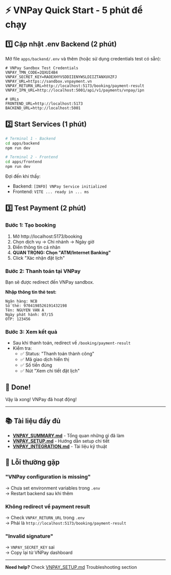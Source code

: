 # ⚡ VNPay Quick Start - 5 phút để chạy

## 1️⃣ Cập nhật .env Backend (2 phút)

Mở file `apps/backend/.env` và thêm (hoặc sử dụng credentials test có sẵn):

```env
# VNPay Sandbox Test Credentials
VNPAY_TMN_CODE=2QXUI4B4
VNPAY_SECRET_KEY=RAOEXHYVSDDIIENYWSLDIIZTANXUXZFJ
VNPAY_URL=https://sandbox.vnpayment.vn
VNPAY_RETURN_URL=http://localhost:5173/booking/payment-result
VNPAY_IPN_URL=http://localhost:5001/api/v1/payments/vnpay/ipn

# URLs
FRONTEND_URL=http://localhost:5173
BACKEND_URL=http://localhost:5001
```

## 2️⃣ Start Services (1 phút)

```bash
# Terminal 1 - Backend
cd apps/backend
npm run dev

# Terminal 2 - Frontend
cd apps/frontend
npm run dev
```

Đợi đến khi thấy:

-   Backend: `[INFO] VNPay Service initialized`
-   Frontend: `VITE ... ready in ... ms`

## 3️⃣ Test Payment (2 phút)

### Bước 1: Tạo booking

1. Mở http://localhost:5173/booking
2. Chọn dịch vụ → Chi nhánh → Ngày giờ
3. Điền thông tin cá nhân
4. **QUAN TRỌNG: Chọn "ATM/Internet Banking"**
5. Click "Xác nhận đặt lịch"

### Bước 2: Thanh toán tại VNPay

Bạn sẽ được redirect đến VNPay sandbox.

**Nhập thông tin thẻ test:**

```
Ngân hàng: NCB
Số thẻ: 9704198526191432198
Tên: NGUYEN VAN A
Ngày phát hành: 07/15
OTP: 123456
```

### Bước 3: Xem kết quả

-   Sau khi thanh toán, redirect về `/booking/payment-result`
-   Kiểm tra:
    -   ✅ Status: "Thanh toán thành công"
    -   ✅ Mã giao dịch hiển thị
    -   ✅ Số tiền đúng
    -   ✅ Nút "Xem chi tiết đặt lịch"

## 🎉 Done!

Vậy là xong! VNPay đã hoạt động!

---

## 📚 Tài liệu đầy đủ

-   **[VNPAY_SUMMARY.md](./VNPAY_SUMMARY.md)** - Tổng quan những gì đã làm
-   **[VNPAY_SETUP.md](./VNPAY_SETUP.md)** - Hướng dẫn setup chi tiết
-   **[VNPAY_INTEGRATION.md](./VNPAY_INTEGRATION.md)** - Tài liệu kỹ thuật

## 🐛 Lỗi thường gặp

### "VNPay configuration is missing"

→ Chưa set environment variables trong `.env`  
→ Restart backend sau khi thêm

### Không redirect về payment result

→ Check `VNPAY_RETURN_URL` trong `.env`  
→ Phải là `http://localhost:5173/booking/payment-result`

### "Invalid signature"

→ `VNPAY_SECRET_KEY` sai  
→ Copy lại từ VNPay dashboard

---

**Need help?** Check [VNPAY_SETUP.md](./VNPAY_SETUP.md) Troubleshooting section
